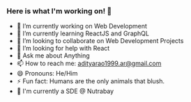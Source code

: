 ### Here is what I'm working on! 👋

- 🔭 I’m currently working on Web Development
- 🌱 I’m currently learning ReactJS and GraphQL
- 👯 I’m looking to collaborate on Web Development Projects
- 🤔 I’m looking for help with React
- 💬 Ask me about Anything
- 📫 How to reach me: adityarao1999.ar@gmail.com
- 😄 Pronouns: He/Him
- ⚡ Fun fact: Humans are the only animals that blush.
- 💼 I'm currently a SDE @ Nutrabay
